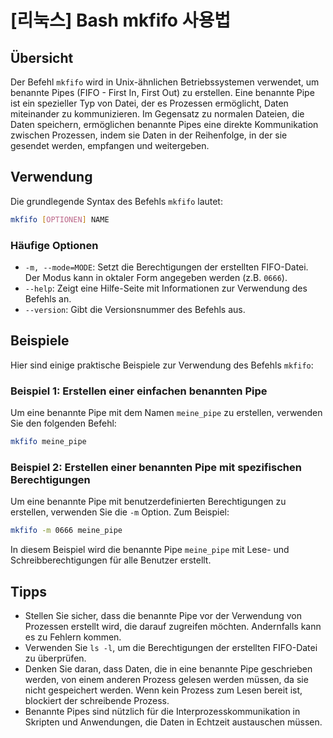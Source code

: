 # [리눅스] Bash mkfifo 사용법

## Übersicht
Der Befehl `mkfifo` wird in Unix-ähnlichen Betriebssystemen verwendet, um benannte Pipes (FIFO - First In, First Out) zu erstellen. Eine benannte Pipe ist ein spezieller Typ von Datei, der es Prozessen ermöglicht, Daten miteinander zu kommunizieren. Im Gegensatz zu normalen Dateien, die Daten speichern, ermöglichen benannte Pipes eine direkte Kommunikation zwischen Prozessen, indem sie Daten in der Reihenfolge, in der sie gesendet werden, empfangen und weitergeben.

## Verwendung
Die grundlegende Syntax des Befehls `mkfifo` lautet:

```bash
mkfifo [OPTIONEN] NAME
```

### Häufige Optionen
- `-m, --mode=MODE`: Setzt die Berechtigungen der erstellten FIFO-Datei. Der Modus kann in oktaler Form angegeben werden (z.B. `0666`).
- `--help`: Zeigt eine Hilfe-Seite mit Informationen zur Verwendung des Befehls an.
- `--version`: Gibt die Versionsnummer des Befehls aus.

## Beispiele
Hier sind einige praktische Beispiele zur Verwendung des Befehls `mkfifo`:

### Beispiel 1: Erstellen einer einfachen benannten Pipe
Um eine benannte Pipe mit dem Namen `meine_pipe` zu erstellen, verwenden Sie den folgenden Befehl:

```bash
mkfifo meine_pipe
```

### Beispiel 2: Erstellen einer benannten Pipe mit spezifischen Berechtigungen
Um eine benannte Pipe mit benutzerdefinierten Berechtigungen zu erstellen, verwenden Sie die `-m` Option. Zum Beispiel:

```bash
mkfifo -m 0666 meine_pipe
```

In diesem Beispiel wird die benannte Pipe `meine_pipe` mit Lese- und Schreibberechtigungen für alle Benutzer erstellt.

## Tipps
- Stellen Sie sicher, dass die benannte Pipe vor der Verwendung von Prozessen erstellt wird, die darauf zugreifen möchten. Andernfalls kann es zu Fehlern kommen.
- Verwenden Sie `ls -l`, um die Berechtigungen der erstellten FIFO-Datei zu überprüfen.
- Denken Sie daran, dass Daten, die in eine benannte Pipe geschrieben werden, von einem anderen Prozess gelesen werden müssen, da sie nicht gespeichert werden. Wenn kein Prozess zum Lesen bereit ist, blockiert der schreibende Prozess.
- Benannte Pipes sind nützlich für die Interprozesskommunikation in Skripten und Anwendungen, die Daten in Echtzeit austauschen müssen.